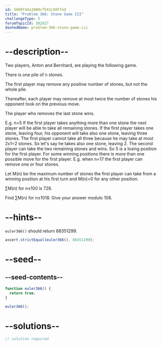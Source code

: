 ```yaml
---
id: 5900f4da1000cf542c50ffed
title: "Problem 366: Stone Game III"
challengeType: 5
forumTopicId: 302027
dashedName: problem-366-stone-game-iii
---
```


# --description--

Two players, Anton and Bernhard, are playing the following game.

There is one pile of n stones.

The first player may remove any positive number of stones, but not the whole pile.

Thereafter, each player may remove at most twice the number of stones his opponent took on the previous move.

The player who removes the last stone wins.

E.g. n=5 If the first player takes anything more than one stone the next player will be able to take all remaining stones. If the first player takes one stone, leaving four, his opponent will take also one stone, leaving three stones. The first player cannot take all three because he may take at most 2x1=2 stones. So let's say he takes also one stone, leaving 2. The second player can take the two remaining stones and wins. So 5 is a losing position for the first player. For some winning positions there is more than one possible move for the first player. E.g. when n=17 the first player can remove one or four stones.

Let M(n) be the maximum number of stones the first player can take from a winning position at his first turn and M(n)=0 for any other position.

∑M(n) for n≤100 is 728.

Find ∑M(n) for n≤1018. Give your answer modulo 108.

# --hints--

`euler366()` should return 88351299.

```js
assert.strictEqual(euler366(), 88351299);
```

# --seed--

## --seed-contents--

```js
function euler366() {
  return true;
}

euler366();
```

# --solutions--

```js
// solution required
```

